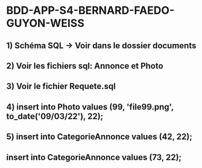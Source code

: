 # BDD-APP-S4-BERNARD-FAEDO-GUYON-WEISS
## 1) Schéma SQL -> Voir dans le dossier documents
## 2) Voir les fichiers sql: Annonce et Photo
## 3) Voir le fichier Requete.sql
## 4) insert into Photo values (99, 'file99.png', to_date('09/03/22'), 22);
## 5) insert into CategorieAnnonce values (42, 22);
##    insert into CategorieAnnonce values (73, 22);